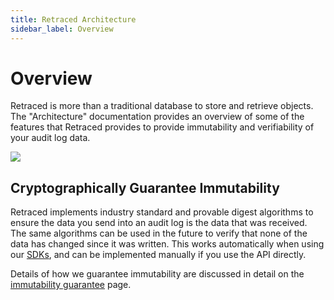 ```yaml
---
title: Retraced Architecture
sidebar_label: Overview
---
```


# Overview

Retraced is more than a traditional database to store and retrieve objects. The "Architecture" documentation provides an overview of some of the features that Retraced provides to provide immutability and verifiability of your audit log data.

<img src="/img/audit-logs/audit-logs-architecture.png" />

## Cryptographically Guarantee Immutability

Retraced implements industry standard and provable digest algorithms to ensure the data you send into an audit log is the data that was received. The same algorithms can be used in the future to verify that none of the data has changed since it was written. This works automatically when using our [SDKs](/docs/retraced/sdks/available-sdks), and can be implemented manually if you use the API directly.

Details of how we guarantee immutability are discussed in detail on the [immutability guarantee](/docs/retraced/architecture/immutability-guarantee) page.
